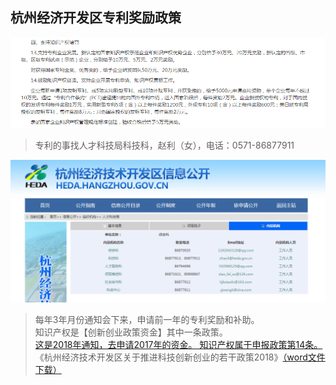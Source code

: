 ## 杭州经济开发区专利奖励政策

![png](5F2654EB-ED82-470b-B412-5B0F56C44CE5.png)

> 专利的事找人才科技局科技科，赵利（女），电话：0571-86877911

![png](3624E1AD-B9E7-4568-A285-079479D94E3C.png)

> 每年3年月份通知会下来，申请前一年的专利奖励和补助。<br/>
> 知识产权是【创新创业政策资金】其中一条政策。<br/>
> [这是2018年通知，去申请2017年的资金。 知识产权属于申报政策第14条。](http://heda.hangzhou.gov.cn/art/2018/3/14/art_1385951_16064436.html)<br/>
> 《杭州经济技术开发区关于推进科技创新创业的若干政策2018》[（word文件下载）](杭州经济技术开发区关于推进科技创新创业的若干政策2018.docx)
